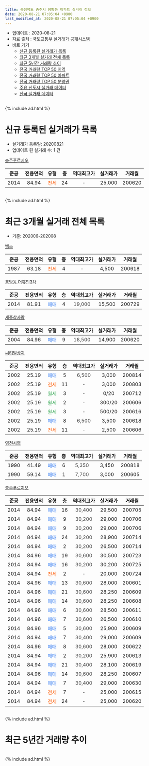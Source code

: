 ```yaml
---
title: 충청북도 충주시 봉방동 아파트 실거래 정보
date: 2020-08-21 07:05:04 +0900
last_modified_at: 2020-08-21 07:05:04 +0900
---
```


* 업데이트 : 2020-08-21
* 자료 출처 : [국토교통부 실거래가 공개시스템](http://rt.molit.go.kr)
* 바로 가기
    * [신규 등록된 실거래가 목록](#신규-등록된-실거래가-목록)
    * [최근 3개월 실거래 전체 목록](#최근-3개월-실거래-전체-목록)
    * [최근 5년간 거래량 추이](#최근-5년간-거래량-추이)
    * [전국 거래량 TOP 50 지역](https://inasie.github.io/apt-trade-info/최근-3개월-전국에서-가장-거래가-많이-발생한-지역)
    * [전국 거래량 TOP 50 아파트](https://inasie.github.io/apt-trade-info/최근-3개월-전국에서-가장-거래가-많이-발생한-아파트)
    * [전국 거래량 TOP 50 분양권](https://inasie.github.io/apt-trade-info/최근-3개월-전국에서-가장-거래가-많이-발생한-분양권)
    * [주요 신도시 실거래 데이터](https://inasie.github.io/apt-trade-info/주요-신도시)
    * [전국 실거래 데이터](https://inasie.github.io/apt-trade-info/전국)
<br>
{% include ad.html %}
<br>

# 신규 등록된 실거래가 목록
* 실거래가 등록일: 20200821
* 업데이트 된 실거래 수: 1 건


[충주푸르지오](https://search.naver.com/search.naver?query=%EC%B6%A9%EC%B2%AD%EB%B6%81%EB%8F%84+%EC%B6%A9%EC%A3%BC%EC%8B%9C+%EB%B4%89%EB%B0%A9%EB%8F%99+%EC%B6%A9%EC%A3%BC%ED%91%B8%EB%A5%B4%EC%A7%80%EC%98%A4)

|준공|전용면적|유형|층|역대최고가|실거래가|거래월|
|:---:|:---:|:---:|:---:|:---:|:---:|:---:|
|2014|84.94|<span style="color:#ff5a00">전세</span>|24|<span style="color:#444444">-</span>|25,000|200620|


<br>
{% include ad.html %}
<br>

# 최근 3개월 실거래 전체 목록
* 기준: 202006-202008


[백조](https://search.naver.com/search.naver?query=%EC%B6%A9%EC%B2%AD%EB%B6%81%EB%8F%84+%EC%B6%A9%EC%A3%BC%EC%8B%9C+%EB%B4%89%EB%B0%A9%EB%8F%99+%EB%B0%B1%EC%A1%B0)

|준공|전용면적|유형|층|역대최고가|실거래가|거래월|
|:---:|:---:|:---:|:---:|:---:|:---:|:---:|
|1987|63.18|<span style="color:#ff5a00">전세</span>|4|<span style="color:#444444">-</span>|4,500|200618|

[봉방동 더휴인3차](https://search.naver.com/search.naver?query=%EC%B6%A9%EC%B2%AD%EB%B6%81%EB%8F%84+%EC%B6%A9%EC%A3%BC%EC%8B%9C+%EB%B4%89%EB%B0%A9%EB%8F%99+%EB%B4%89%EB%B0%A9%EB%8F%99+%EB%8D%94%ED%9C%B4%EC%9D%B83%EC%B0%A8)

|준공|전용면적|유형|층|역대최고가|실거래가|거래월|
|:---:|:---:|:---:|:---:|:---:|:---:|:---:|
|2014|81.91|<span style="color:#4285f3">매매</span>|4|<span style="color:#444444">19,000</span>|15,500|200729|

[세중참사랑](https://search.naver.com/search.naver?query=%EC%B6%A9%EC%B2%AD%EB%B6%81%EB%8F%84+%EC%B6%A9%EC%A3%BC%EC%8B%9C+%EB%B4%89%EB%B0%A9%EB%8F%99+%EC%84%B8%EC%A4%91%EC%B0%B8%EC%82%AC%EB%9E%91)

|준공|전용면적|유형|층|역대최고가|실거래가|거래월|
|:---:|:---:|:---:|:---:|:---:|:---:|:---:|
|2004|84.96|<span style="color:#4285f3">매매</span>|9|<span style="color:#444444">18,500</span>|14,900|200620|

[씨티빌상지](https://search.naver.com/search.naver?query=%EC%B6%A9%EC%B2%AD%EB%B6%81%EB%8F%84+%EC%B6%A9%EC%A3%BC%EC%8B%9C+%EB%B4%89%EB%B0%A9%EB%8F%99+%EC%94%A8%ED%8B%B0%EB%B9%8C%EC%83%81%EC%A7%80)

|준공|전용면적|유형|층|역대최고가|실거래가|거래월|
|:---:|:---:|:---:|:---:|:---:|:---:|:---:|
|2002|25.19|<span style="color:#4285f3">매매</span>|5|<span style="color:#444444">6,500</span>|3,000|200814|
|2002|25.19|<span style="color:#ff5a00">전세</span>|11|<span style="color:#444444">-</span>|3,000|200803|
|2002|25.19|<span style="color:#34a853">월세</span>|3|<span style="color:#444444">-</span>|0/20|200712|
|2002|25.19|<span style="color:#34a853">월세</span>|2|<span style="color:#444444">-</span>|300/20|200606|
|2002|25.19|<span style="color:#34a853">월세</span>|3|<span style="color:#444444">-</span>|500/20|200616|
|2002|25.19|<span style="color:#4285f3">매매</span>|8|<span style="color:#444444">6,500</span>|3,500|200618|
|2002|25.19|<span style="color:#ff5a00">전세</span>|11|<span style="color:#444444">-</span>|2,500|200606|

[영천시영](https://search.naver.com/search.naver?query=%EC%B6%A9%EC%B2%AD%EB%B6%81%EB%8F%84+%EC%B6%A9%EC%A3%BC%EC%8B%9C+%EB%B4%89%EB%B0%A9%EB%8F%99+%EC%98%81%EC%B2%9C%EC%8B%9C%EC%98%81)

|준공|전용면적|유형|층|역대최고가|실거래가|거래월|
|:---:|:---:|:---:|:---:|:---:|:---:|:---:|
|1990|41.49|<span style="color:#4285f3">매매</span>|6|<span style="color:#444444">5,350</span>|3,450|200818|
|1990|59.14|<span style="color:#4285f3">매매</span>|1|<span style="color:#444444">7,700</span>|3,000|200605|

[충주푸르지오](https://search.naver.com/search.naver?query=%EC%B6%A9%EC%B2%AD%EB%B6%81%EB%8F%84+%EC%B6%A9%EC%A3%BC%EC%8B%9C+%EB%B4%89%EB%B0%A9%EB%8F%99+%EC%B6%A9%EC%A3%BC%ED%91%B8%EB%A5%B4%EC%A7%80%EC%98%A4)

|준공|전용면적|유형|층|역대최고가|실거래가|거래월|
|:---:|:---:|:---:|:---:|:---:|:---:|:---:|
|2014|84.94|<span style="color:#4285f3">매매</span>|16|<span style="color:#444444">30,400</span>|29,500|200705|
|2014|84.94|<span style="color:#4285f3">매매</span>|9|<span style="color:#444444">30,200</span>|29,000|200706|
|2014|84.94|<span style="color:#4285f3">매매</span>|9|<span style="color:#444444">30,200</span>|29,000|200706|
|2014|84.94|<span style="color:#4285f3">매매</span>|24|<span style="color:#444444">30,200</span>|28,900|200714|
|2014|84.94|<span style="color:#4285f3">매매</span>|2|<span style="color:#444444">30,200</span>|26,500|200714|
|2014|84.96|<span style="color:#4285f3">매매</span>|19|<span style="color:#444444">30,600</span>|30,500|200723|
|2014|84.94|<span style="color:#4285f3">매매</span>|16|<span style="color:#444444">30,200</span>|30,200|200725|
|2014|84.94|<span style="color:#ff5a00">전세</span>|2|<span style="color:#444444">-</span>|20,000|200724|
|2014|84.96|<span style="color:#4285f3">매매</span>|13|<span style="color:#444444">30,600</span>|28,000|200601|
|2014|84.96|<span style="color:#4285f3">매매</span>|21|<span style="color:#444444">30,600</span>|28,250|200609|
|2014|84.96|<span style="color:#4285f3">매매</span>|14|<span style="color:#444444">30,600</span>|28,250|200608|
|2014|84.96|<span style="color:#4285f3">매매</span>|6|<span style="color:#444444">30,600</span>|28,500|200611|
|2014|84.96|<span style="color:#4285f3">매매</span>|7|<span style="color:#444444">30,600</span>|26,500|200610|
|2014|84.96|<span style="color:#4285f3">매매</span>|5|<span style="color:#444444">30,600</span>|25,900|200609|
|2014|84.94|<span style="color:#4285f3">매매</span>|7|<span style="color:#444444">30,400</span>|29,000|200609|
|2014|84.96|<span style="color:#4285f3">매매</span>|8|<span style="color:#444444">30,600</span>|28,000|200622|
|2014|84.94|<span style="color:#4285f3">매매</span>|2|<span style="color:#444444">30,200</span>|25,900|200613|
|2014|84.94|<span style="color:#4285f3">매매</span>|21|<span style="color:#444444">30,400</span>|28,100|200619|
|2014|84.96|<span style="color:#4285f3">매매</span>|14|<span style="color:#444444">30,600</span>|28,250|200607|
|2014|84.94|<span style="color:#4285f3">매매</span>|7|<span style="color:#444444">30,400</span>|29,000|200630|
|2014|84.94|<span style="color:#ff5a00">전세</span>|7|<span style="color:#444444">-</span>|25,000|200615|
|2014|84.94|<span style="color:#ff5a00">전세</span>|24|<span style="color:#444444">-</span>|25,000|200620|


<br>
{% include ad.html %}
<br>

# 최근 5년간 거래량 추이


<div style="width:100%;">
    <canvas id="deal_progress" height="200"></canvas>
</div>

<script>
new Chart(document.getElementById("deal_progress"), {
    type: 'line',
    data: {
        labels: ['201508','201509','201510','201511','201512','201601','201602','201603','201604','201605','201606','201607','201608','201609','201610','201611','201612','201701','201702','201703','201704','201705','201706','201707','201708','201709','201710','201711','201712','201801','201802','201803','201804','201805','201806','201807','201808','201809','201810','201811','201812','201901','201902','201903','201904','201905','201906','201907','201908','201909','201910','201911','201912','202001','202002','202003','202004','202005','202006','202007','202008'],
        datasets: [{
            label: '매매',
            pointRadius: 1,
            data: [2, 6, 8, 6, 4, 4, 3, 6, 14, 13, 8, 9, 7, 11, 7, 8, 11, 24, 12, 12, 7, 7, 3, 7, 4, 5, 3, 3, 4, 2, 2, 7, 15, 1, 4, 3, 2, 4, 4, 4, 3, 3, 3, 0, 4, 1, 2, 4, 7, 5, 4, 4, 7, 10, 13, 4, 3, 19, 15, 8, 2],
            borderColor: "rgba(255, 201, 14, 1)",
            backgroundColor: "rgba(255, 201, 14, 0.5)",
            fill: false,
            lineTension: 0
        },{
            label: '전월세',
            pointRadius: 1,
            data: [4, 4, 2, 2, 3, 3, 12, 2, 4, 7, 5, 10, 10, 3, 3, 21, 7, 20, 10, 8, 5, 6, 4, 1, 4, 3, 6, 2, 3, 7, 6, 3, 6, 9, 3, 4, 5, 3, 11, 5, 5, 6, 6, 6, 8, 0, 7, 5, 9, 4, 7, 4, 10, 4, 4, 7, 5, 5, 6, 2, 1],
            borderColor: "rgba(0, 141, 185, 1)",
            backgroundColor: "rgba(0, 141, 185, 0.5)",
            fill: false,
            lineTension: 0
        }
        ]
    },
    options: {
        responsive: true,
        title: {
            display: false
        },
        tooltips: {
            mode: 'index',
            intersect: false
        },
        hover: {
            mode: 'nearest',
            intersect: true
        },
        scales: {
            xAxes: [{
                display: true,
                scaleLabel: {
                    display: true,
                    labelString: '년/월'
                }
            }],
            yAxes: [{
                display: true,
                ticks: {
                    suggestedMin: 0,
                },
                scaleLabel: {
                    display: true,
                    labelString: '실거래 수'
                }
            }]
        }
    }
});

</script>


<br>
{% include ad.html %}
<br>

